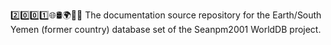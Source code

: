 2️⃣️0️⃣️0️⃣️1️⃣️🌐️🛢️🌍️🏴️📖️ The documentation source repository for the Earth/South Yemen (former country) database set of the Seanpm2001 WorldDB project. 
